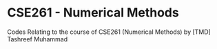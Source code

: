 # CSE261 - Numerical Methods
Codes Relating to the course of CSE261 (Numerical Methods) by \[TMD\] Tashreef Muhammad
